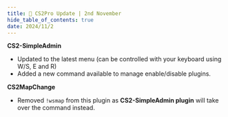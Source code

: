 ```yaml
---
title: 🚀 CS2Pro Update | 2nd November
hide_table_of_contents: true
date: 2024/11/2
---
```


**CS2-SimpleAdmin**
- Updated to the latest menu (can be controlled with your keyboard using W/S, E and R)
- Added a new command available to manage enable/disable plugins.

**CS2MapChange**
- Removed `!wsmap` from this plugin as **CS2-SimpleAdmin plugin** will take over the command instead.
